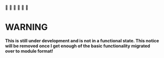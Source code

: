 :rotating_light: :rotating_light: :rotating_light: :rotating_light: :rotating_light: :rotating_light:

# WARNING

**This is still under development and is not in a functional state. This notice will be removed once I get enough of the basic functionality migrated over to module format!**
